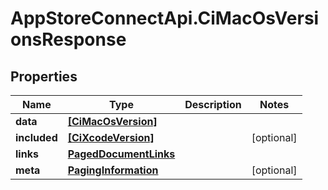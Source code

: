 # AppStoreConnectApi.CiMacOsVersionsResponse

## Properties

Name | Type | Description | Notes
------------ | ------------- | ------------- | -------------
**data** | [**[CiMacOsVersion]**](CiMacOsVersion.md) |  | 
**included** | [**[CiXcodeVersion]**](CiXcodeVersion.md) |  | [optional] 
**links** | [**PagedDocumentLinks**](PagedDocumentLinks.md) |  | 
**meta** | [**PagingInformation**](PagingInformation.md) |  | [optional] 


